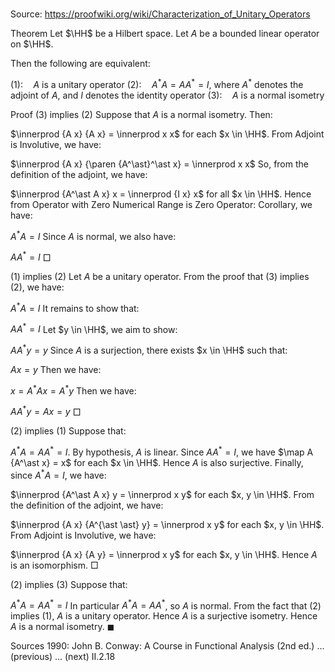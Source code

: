 # 

Source: https://proofwiki.org/wiki/Characterization_of_Unitary_Operators



Theorem
Let $\HH$ be a Hilbert space.
Let $A$ be a bounded linear operator on $\HH$.

Then the following are equivalent:

$(1): \quad A$ is a unitary operator
$(2): \quad A^* A = A A^* = I$, where $A^*$ denotes the adjoint of $A$, and $I$ denotes the identity operator
$(3): \quad A$ is a normal isometry


Proof
$(3)$ implies $(2)$
Suppose that $A$ is a normal isometry.
Then:

$\innerprod {A x} {A x} = \innerprod x x$ for each $x \in \HH$.
From Adjoint is Involutive, we have:

$\innerprod {A x} {\paren {A^\ast}^\ast x} = \innerprod x x$
So, from the definition of the adjoint, we have:

$\innerprod {A^\ast A x} x = \innerprod {I x} x$ for all $x \in \HH$.
Hence from Operator with Zero Numerical Range is Zero Operator: Corollary, we have:

$A^\ast A = I$
Since $A$ is normal, we also have:

$A A^\ast = I$
$\Box$


$(1)$ implies $(2)$
Let $A$ be a unitary operator.
From the proof that $(3)$ implies $(2)$, we have: 

$A^\ast A = I$
It remains to show that:

$A A^\ast = I$
Let $y \in \HH$, we aim to show:

$A A^\ast y = y$
Since $A$ is a surjection, there exists $x \in \HH$ such that:

$A x = y$
Then we have:

$x = A^\ast A x = A^\ast y$
Then we have:

$A A^\ast y = A x = y$
$\Box$


$(2)$ implies $(1)$
Suppose that:

$A^\ast A = A A^\ast = I$.
By hypothesis, $A$ is linear. 
Since $A A^\ast = I$, we have $\map A {A^\ast x} = x$ for each $x \in \HH$. 
Hence $A$ is also surjective. 
Finally, since $A^\ast A = I$, we have:

$\innerprod {A^\ast A x} y = \innerprod x y$ for each $x, y \in \HH$.
From the definition of the adjoint, we have:

$\innerprod {A x} {A^{\ast \ast} y} = \innerprod x y$ for each $x, y \in \HH$.
From Adjoint is Involutive, we have:

$\innerprod {A x} {A y} = \innerprod x y$ for each $x, y \in \HH$.
Hence $A$ is an isomorphism.
$\Box$


$(2)$ implies $(3)$
Suppose that:

$A^\ast A = A A^\ast = I$
In particular $A^\ast A = A A^\ast$, so $A$ is normal. 
From the fact that $(2)$ implies $(1)$, $A$ is a unitary operator.
Hence $A$ is a surjective isometry.
Hence $A$ is a normal isometry.
$\blacksquare$


Sources
1990: John B. Conway: A Course in Functional Analysis (2nd ed.) ... (previous) ... (next) $\text {II}.2.18$





